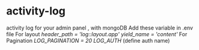 # activity-log
activity log for your admin panel , with mongoDB
Add these variable in .env file 
For layout *header_path = 'log::layout.app'* *yield_name = 'content'*
For Pagination *LOG_PAGINATION = 20*
*LOG_AUTH* (define auth name)
